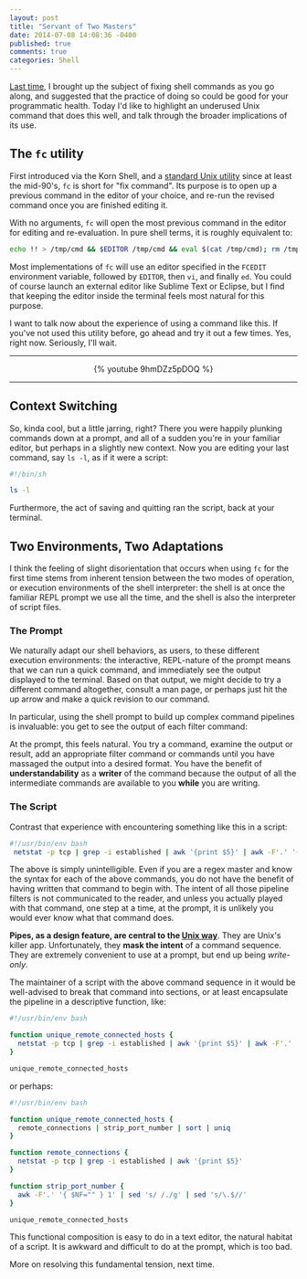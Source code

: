 ```yaml
---
layout: post
title: "Servant of Two Masters"
date: 2014-07-08 14:08:36 -0400
published: true
comments: true
categories: Shell
---
```


[Last time][LastTime], I brought up the subject of fixing shell commands as you go along, and suggested that the practice of doing so could be good for your programmatic health. Today I'd like to highlight an underused Unix command that does this well, and talk through the broader implications of its use.

<!-- more -->

## The `fc` utility
First introduced via the Korn Shell, and a [standard Unix utility][manfc] since at least the mid-90's, `fc` is short for "fix command". Its purpose is to open up a previous command in the editor of your choice, and re-run the revised command once you are finished editing it.

With no arguments, `fc` will open the most previous command in the editor for editing and re-evaluation. In pure shell terms, it is roughly equivalent to:

``` bash I hope you'll agree, 'fc' is easier to type
echo !! > /tmp/cmd && $EDITOR /tmp/cmd && eval $(cat /tmp/cmd); rm /tmp/cmd
```

Most implementations of `fc` will use an editor specified in the `FCEDIT` environment variable, followed by `EDITOR`, then `vi`, and finally `ed`. You could of course launch an external editor like Sublime Text or Eclipse, but I find that keeping the editor inside the terminal feels most natural for this purpose.

I want to talk now about the experience of using a command like this. If you've not used this utility before, go ahead and try it out a few times. Yes, right now. Seriously, I'll wait.

<hr />
<center>{% youtube 9hmDZz5pDOQ %}</center>
<hr />

## Context Switching
So, kinda cool, but a little jarring, right? There you were happily plunking commands down at a prompt, and all of a sudden you're in your familiar editor, but perhaps in a slightly new context. Now you are editing your last command, say `ls -l`, as if it were a script:

``` bash
#!/bin/sh

ls -l
```

Furthermore, the act of saving and quitting ran the script, back at your terminal.

## Two Environments, Two Adaptations
I think the feeling of slight disorientation that occurs when using `fc` for the first time stems from inherent tension between the two modes of operation, or execution environments of the shell interpreter: the shell is at once the familiar REPL prompt we use all the time, and the shell is also the interpreter of script files.

### The Prompt
We naturally adapt our shell behaviors, as users, to these different execution environments: the interactive, REPL-nature of the prompt means that we can run a quick command, and immediately see the output displayed to the terminal. Based on that output, we might decide to try a different command altogether, consult a man page, or perhaps just hit the up arrow and make a quick revision to our command.

In particular, using the shell prompt to build up complex command pipelines is invaluable: you get to see the output of each filter command:

<script type="text/javascript" src="https://asciinema.org/a/10680.js" id="asciicast-10680" async data-speed="2"></script>

At the prompt, this feels natural. You try a command, examine the output or result, add an appropriate filter command or commands until you have massaged the output into a desired format. You have the benefit of **understandability** as a **writer** of the command because the output of all the intermediate commands are available to you **while** you are writing.

### The Script
Contrast that experience with encountering something like this in a script:

```bash Readability matters
#!/usr/bin/env bash
 netstat -p tcp | grep -i established | awk '{print $5}' | awk -F'.' '{ $NF="" } 1' | sed 's/ /./g' | sed 's/\.$//' | sort | uniq
```

The above is simply unintelligible. Even if you are a regex master and know the syntax for each of the above commands, you do not have the benefit of having written that command to begin with. The intent of all those pipeline filters is not communicated to the reader, and unless you actually played with that command, one step at a time, at the prompt, it is unlikely you would ever know what that command does.

**Pipes, as a design feature, are central to the [Unix way][UnixWay]**. They are Unix's killer app. Unfortunately, they **mask the intent** of a command sequence. They are extremely convenient to use at a prompt, but end up being *write-only*.

The maintainer of a script with the above command sequence in it would be well-advised to break that command into sections, or at least encapsulate the pipeline in a descriptive function, like:

```bash Names give the reader a clue
#!/usr/bin/env bash

function unique_remote_connected_hosts {
  netstat -p tcp | grep -i established | awk '{print $5}' | awk -F'.' '{ $NF="" } 1' | sed 's/ /./g' | sed 's/\.$//' | sort | uniq
}

unique_remote_connected_hosts
```

or perhaps:

```bash Composition helps
#!/usr/bin/env bash

function unique_remote_connected_hosts {
  remote_connections | strip_port_number | sort | uniq
}

function remote_connections {
  netstat -p tcp | grep -i established | awk '{print $5}'
}

function strip_port_number {
  awk -F'.' '{ $NF="" } 1' | sed 's/ /./g' | sed 's/\.$//'
}

unique_remote_connected_hosts
```

This functional composition is easy to do in a text editor, the natural habitat of a script. It is awkward and difficult to do at the prompt, which is too bad.

More on resolving this fundamental tension, next time.

[LastTime]: /blog/2014/06/30/broken-windows-and-broken-code/ "Broken Windows and Broken Code"
[manfc]: http://pubs.opengroup.org/onlinepubs/9699919799/utilities/fc.html
[UnixWay]: http://en.wikipedia.org/wiki/Unix_philosophy
